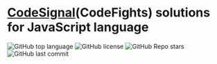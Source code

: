 # [CodeSignal](https://codesignal.com)(CodeFights) solutions for JavaScript language

![GitHub top language](https://img.shields.io/github/languages/top/cyber-eternal/CodeSignal-Solutions?label=JS&logo=javascript&color=blue)
![GitHub license](https://img.shields.io/github/license/cyber-eternal/CodeSignal-Solutions?color=blue)
![GitHub Repo stars](https://img.shields.io/github/stars/cyber-eternal/CodeSignal-Solutions?color=blue)
![GitHub last commit](https://img.shields.io/github/last-commit/cyber-eternal/CodeSignal-Solutions?color=blue)
